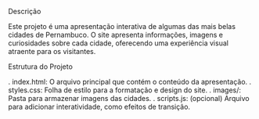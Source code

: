 Descrição

Este projeto é uma apresentação interativa de algumas das mais belas cidades de Pernambuco. O site apresenta informações, imagens e curiosidades sobre cada cidade, oferecendo uma experiência visual atraente para os visitantes.

Estrutura do Projeto

. index.html: O arquivo principal que contém o conteúdo da apresentação.
. styles.css: Folha de estilo para a formatação e design do site.
. images/: Pasta para armazenar imagens das cidades.
. scripts.js: (opcional) Arquivo para adicionar interatividade, como efeitos de transição.


